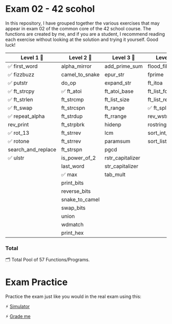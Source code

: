 # Exam 02 - 42 scohol

In this repository, I have grouped together the various exercises that may appear in exam 02 of the common core of the 42 school course. The functions are created by me, and if you are a student, I recommend reading each exercise without looking at the solution and trying it yourself. Good luck!

|		Level 1 🎫		|		Level 2 🎫		|		Level 3 🎫		 |		Level 4 🎫		 |
|-----------------------|-----------------------|-----------------------|-----------------------|
| ✅ first_word			|	 alpha_mirror		|	add_prime_sum		|  flood_fill			|
| ✅ fizzbuzz			|	 camel_to_snake		|	 epur_str			|  fprime				|
| ✅ putstr				|	 do_op				|	 expand_str			|  ft_itoa				|
| ✅	ft_strcpy			| ✅ ft_atoi				|	 ft_atoi_base		|  ft_list_foreach		|
| ✅	ft_strlen			|	 ft_strcmp			|	 ft_list_size		|  ft_list_remove_if	|
| ✅	ft_swap				|	 ft_strcspn			|	 ft_range			| ✅ ft_split			|
| ✅ repeat_alpha		|	 ft_strdup			|	 ft_rrange			|  rev_wstr				|
| 	rev_print		   	|	 ft_strpbrk			|	 hidenp				|  rostring				|
| ✅ rot_13				|	 ft_strrev			|	 lcm				|  sort_int_tab			|
| ✅ rotone				|	 ft_strrev			|	 paramsum			|  sort_list			|
| 	search_and_replace	|	 ft_strspn			|	 pgcd				|						|
| ✅ ulstr				|	 is_power_of_2		|	 rstr_capitalizer	|						|
|						|	 last_word			|	 str_capitalizer	|						|
|						| ✅ max					|	 tab_mult 			|						|
|						|	 print_bits			|						|						|
|						|	 reverse_bits		|						|						|
|						|	 snake_to_camel		|						|						|
|						|	 swap_bits			|						|						|
|						|	 union				|						|						|
|						|	 wdmatch 			|						|						|
| 						|	  print_hex			|						|						|


### Total
🗂️ Total Pool of 57 Functions/Programs.

# Exam Practice

Practice the exam just like you would in the real exam using this:

⚡︎ [Simulator](https://github.com/JCluzet/42_EXAM)

⚡︎ [Grade me](https://grademe.fr)
 